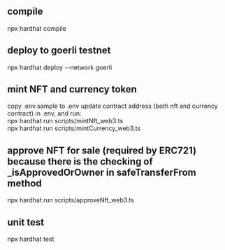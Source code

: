 ## compile
npx hardhat compile
## deploy to goerli testnet
npx hardhat deploy --network goerli

## mint NFT and currency token
copy .env.sample to .env
update contract address (both nft and currency contract) in .env, and run:  
npx hardhat run scripts/mintNft_web3.ts  
npx hardhat run scripts/mintCurrency_web3.ts  

## approve NFT for sale (required by ERC721) because there is the checking of _isApprovedOrOwner in safeTransferFrom method
npx hardhat run scripts/approveNft_web3.ts

## unit test
npx hardhat test

